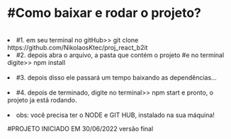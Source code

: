 <h1>#Como baixar e rodar o projeto?</h1><br/>
<li>#1. em seu terminal no gitHub>> git clone https://github.com/NikolaosKtec/proj_react_b2it</li>
<li>#2. depois abra o arquivo, a pasta que contém o projeto
#e no terminal digite>> npm install</li><br/>
<li>#3. depois disso ele passará um tempo baixando as dependências...</li><br/>
<li>#4. depois de terminado, digite no terminal>> npm start
e pronto, o projeto ja está rodando.</li><br/>
<li>obs: você precisa ter o NODE e GIT HUB, instalado na sua máquina!</li>


 


#PROJETO INICIADO EM 30/06/2022
    versão final

